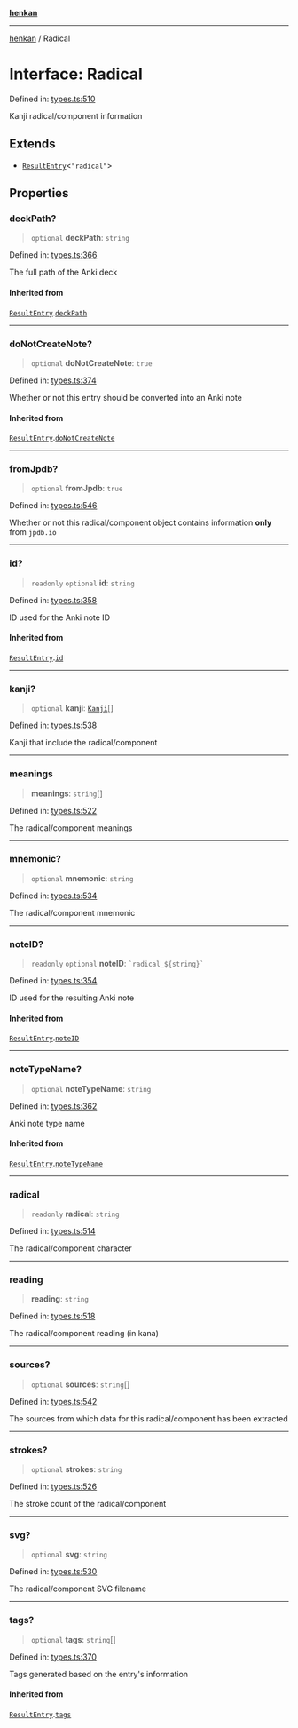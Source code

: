 [**henkan**](../README.md)

***

[henkan](../README.md) / Radical

# Interface: Radical

Defined in: [types.ts:510](https://github.com/Ronokof/Henkan/blob/a8409ff59a4d15090def2ea20c6de370a8a9f4b3/src/types.ts#L510)

Kanji radical/component information

## Extends

- [`ResultEntry`](ResultEntry.md)\<`"radical"`\>

## Properties

### deckPath?

> `optional` **deckPath**: `string`

Defined in: [types.ts:366](https://github.com/Ronokof/Henkan/blob/a8409ff59a4d15090def2ea20c6de370a8a9f4b3/src/types.ts#L366)

The full path of the Anki deck

#### Inherited from

[`ResultEntry`](ResultEntry.md).[`deckPath`](ResultEntry.md#deckpath)

***

### doNotCreateNote?

> `optional` **doNotCreateNote**: `true`

Defined in: [types.ts:374](https://github.com/Ronokof/Henkan/blob/a8409ff59a4d15090def2ea20c6de370a8a9f4b3/src/types.ts#L374)

Whether or not this entry should be converted into an Anki note

#### Inherited from

[`ResultEntry`](ResultEntry.md).[`doNotCreateNote`](ResultEntry.md#donotcreatenote)

***

### fromJpdb?

> `optional` **fromJpdb**: `true`

Defined in: [types.ts:546](https://github.com/Ronokof/Henkan/blob/a8409ff59a4d15090def2ea20c6de370a8a9f4b3/src/types.ts#L546)

Whether or not this radical/component object contains information **only** from `jpdb.io`

***

### id?

> `readonly` `optional` **id**: `string`

Defined in: [types.ts:358](https://github.com/Ronokof/Henkan/blob/a8409ff59a4d15090def2ea20c6de370a8a9f4b3/src/types.ts#L358)

ID used for the Anki note ID

#### Inherited from

[`ResultEntry`](ResultEntry.md).[`id`](ResultEntry.md#id)

***

### kanji?

> `optional` **kanji**: [`Kanji`](Kanji.md)[]

Defined in: [types.ts:538](https://github.com/Ronokof/Henkan/blob/a8409ff59a4d15090def2ea20c6de370a8a9f4b3/src/types.ts#L538)

Kanji that include the radical/component

***

### meanings

> **meanings**: `string`[]

Defined in: [types.ts:522](https://github.com/Ronokof/Henkan/blob/a8409ff59a4d15090def2ea20c6de370a8a9f4b3/src/types.ts#L522)

The radical/component meanings

***

### mnemonic?

> `optional` **mnemonic**: `string`

Defined in: [types.ts:534](https://github.com/Ronokof/Henkan/blob/a8409ff59a4d15090def2ea20c6de370a8a9f4b3/src/types.ts#L534)

The radical/component mnemonic

***

### noteID?

> `readonly` `optional` **noteID**: `` `radical_${string}` ``

Defined in: [types.ts:354](https://github.com/Ronokof/Henkan/blob/a8409ff59a4d15090def2ea20c6de370a8a9f4b3/src/types.ts#L354)

ID used for the resulting Anki note

#### Inherited from

[`ResultEntry`](ResultEntry.md).[`noteID`](ResultEntry.md#noteid)

***

### noteTypeName?

> `optional` **noteTypeName**: `string`

Defined in: [types.ts:362](https://github.com/Ronokof/Henkan/blob/a8409ff59a4d15090def2ea20c6de370a8a9f4b3/src/types.ts#L362)

Anki note type name

#### Inherited from

[`ResultEntry`](ResultEntry.md).[`noteTypeName`](ResultEntry.md#notetypename)

***

### radical

> `readonly` **radical**: `string`

Defined in: [types.ts:514](https://github.com/Ronokof/Henkan/blob/a8409ff59a4d15090def2ea20c6de370a8a9f4b3/src/types.ts#L514)

The radical/component character

***

### reading

> **reading**: `string`

Defined in: [types.ts:518](https://github.com/Ronokof/Henkan/blob/a8409ff59a4d15090def2ea20c6de370a8a9f4b3/src/types.ts#L518)

The radical/component reading (in kana)

***

### sources?

> `optional` **sources**: `string`[]

Defined in: [types.ts:542](https://github.com/Ronokof/Henkan/blob/a8409ff59a4d15090def2ea20c6de370a8a9f4b3/src/types.ts#L542)

The sources from which data for this radical/component has been extracted

***

### strokes?

> `optional` **strokes**: `string`

Defined in: [types.ts:526](https://github.com/Ronokof/Henkan/blob/a8409ff59a4d15090def2ea20c6de370a8a9f4b3/src/types.ts#L526)

The stroke count of the radical/component

***

### svg?

> `optional` **svg**: `string`

Defined in: [types.ts:530](https://github.com/Ronokof/Henkan/blob/a8409ff59a4d15090def2ea20c6de370a8a9f4b3/src/types.ts#L530)

The radical/component SVG filename

***

### tags?

> `optional` **tags**: `string`[]

Defined in: [types.ts:370](https://github.com/Ronokof/Henkan/blob/a8409ff59a4d15090def2ea20c6de370a8a9f4b3/src/types.ts#L370)

Tags generated based on the entry's information

#### Inherited from

[`ResultEntry`](ResultEntry.md).[`tags`](ResultEntry.md#tags)
